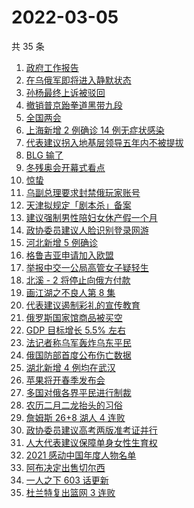 # 2022-03-05

共 35 条

<!-- BEGIN -->
<!-- 最后更新时间 Sat Mar 05 2022 15:07:44 GMT+0800 (China Standard Time) -->

1. [政府工作报告](https://www.zhihu.com/search?q=政府工作报告)
1. [在乌俄军即将进入静默状态](https://www.zhihu.com/search?q=俄罗斯乌克兰)
1. [孙杨最终上诉被驳回](https://www.zhihu.com/search?q=孙杨)
1. [撤销普京跆拳道黑带九段](https://www.zhihu.com/search?q=撤销普京跆拳道黑带)
1. [全国两会](https://www.zhihu.com/search?q=两会)
1. [上海新增 2 例确诊 14 例无症状感染](https://www.zhihu.com/search?q=上海疫情)
1. [代表建议拐入地基层领导五年内不被提拔](https://www.zhihu.com/search?q=拐入地基层领导五年内不被提拔)
1. [BLG 输了](https://www.zhihu.com/search?q=blg)
1. [冬残奥会开幕式看点](https://www.zhihu.com/search?q=冬残奥会开幕式)
1. [惊蛰](https://www.zhihu.com/search?q=惊蛰)
1. [乌副总理要求封禁俄玩家账号](https://www.zhihu.com/search?q=游戏账号)
1. [天津拟规定「剧本杀」备案](https://www.zhihu.com/search?q=剧本杀)
1. [建议强制男性陪妇女休产假一个月](https://www.zhihu.com/search?q=男性产假)
1. [政协委员建议人脸识别登录网游](https://www.zhihu.com/search?q=强制人脸识别登录网游)
1. [河北新增 5 例确诊](https://www.zhihu.com/search?q=河北疫情)
1. [格鲁吉亚申请加入欧盟](https://www.zhihu.com/search?q=格鲁吉亚申请加入欧盟)
1. [举报中交一公局高管女子疑轻生](https://www.zhihu.com/search?q=举报中交一公局高管女子疑轻生)
1. [北溪 - 2 将停止向俄方付款](https://www.zhihu.com/search?q=北溪-2)
1. [画江湖之不良人第 8 集](https://www.zhihu.com/search?q=画江湖之不良人)
1. [代表建议遏制彩礼的宣传教育](https://www.zhihu.com/search?q=遏制高额彩礼的宣传教育)
1. [俄罗斯国家馆商品被买空](https://www.zhihu.com/search?q=俄罗斯国家馆商品卖空)
1. [GDP 目标增长 5.5% 左右](https://www.zhihu.com/search?q=gdp)
1. [法记者称乌军轰炸乌东平民](https://www.zhihu.com/search?q=法记者称乌军轰炸乌东平民)
1. [俄国防部首度公布伤亡数据](https://www.zhihu.com/search?q=俄乌冲突伤亡数据)
1. [湖北新增 4 例均在武汉](https://www.zhihu.com/search?q=湖北疫情)
1. [苹果将开春季发布会](https://www.zhihu.com/search?q=苹果春季发布会)
1. [多国对俄各界平民进行制裁](https://www.zhihu.com/search?q=各界制裁俄罗斯)
1. [农历二月二龙抬头的习俗](https://www.zhihu.com/search?q=龙抬头)
1. [詹姆斯 26+8 湖人 4 连败](https://www.zhihu.com/search?q=湖人)
1. [政协委员建议高考两版准考证并行](https://www.zhihu.com/search?q=高考纸版电子版准考证并行)
1. [人大代表建议保障单身女性生育权](https://www.zhihu.com/search?q=保障单身女性生育权)
1. [2021 感动中国年度人物名单](https://www.zhihu.com/search?q=感动中国年度人物)
1. [阿布决定出售切尔西](https://www.zhihu.com/search?q=切尔西)
1. [一人之下 603 话更新](https://www.zhihu.com/search?q=一人之下)
1. [杜兰特复出篮网 3 连败](https://www.zhihu.com/search?q=篮网)

<!-- END -->
